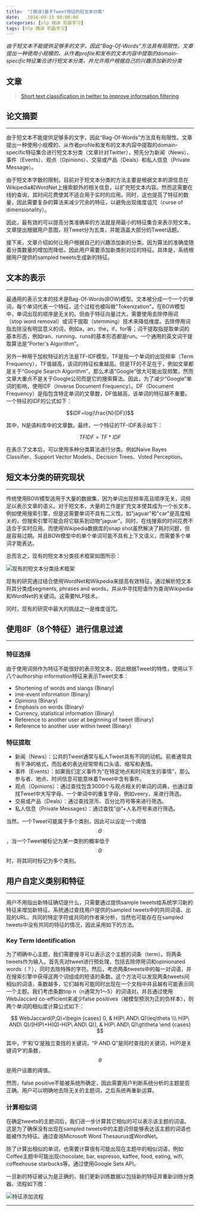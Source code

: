 ```yaml
---
title:  "[摘译]基于Tweet特征的短文本分类"
date:   2016-09-15 00:00:00
categories: [nlp 摘译 机器学习]
tags: [nlp 摘译 机器学习]
---
```


*由于短文本不能提供足够多的文字，因此“Bag-Of-Words”方法具有局限性。文章提出一种使用小规模的、从作者profile和发布的文本内容中提取的domain-specific特征集合进行短文本分类，并允许用户根据自己的兴趣添加新的分类*

## 文章

> [Short text classification in twitter to improve information filtering][paper-link]

## 论文摘要
---

由于短文本不能提供足够多的文字，因此“Bag-Of-Words”方法具有局限性。文章提出一种使用小规模的、从作者profile和发布的文本内容中提取的domain-specific特征集合进行短文本分类（文章针对Twitter），预先分为新闻（News）、事件（Events）、观点（Opinions）、交易或产品（Deals）和私人信息（Private Message）。

由于短文本字数的限制，目前对于短文本分类的方法主要是根据文本的源信息在Wikipedia和WordNet上搜索额外的相关信息，以扩充短文本内容。然而这需要在线的查询，其时间花费使其不适合用于实时的应用。同时，这也提高了特征的数量，因此需要复杂的算法来减少冗余的特征，以避免出现维度诅咒（curse of dimensionality）。

因此，最有效的可以提高分类准确率的方法就是用最小的特征集合来表示短文本。文章提出根据用户意图，将Tweet分为五类，并能涵盖大部分的Tweet话题。

接下来，文章介绍如何让用户根据自己的兴趣添加新的分类。因为算法的准确度随着分类数量的增加而降低，因此用户需要添加新类别对应的特征。具体是，系统根据用户提供的sampled tweets生成新的特征。

## 文本的表示
---

最通用的表示文本的技术是Bag-Of-Words(BOW)模型。文本被分成一个一个的单词，每个单词代表一个特征，这个过程也被叫做"Tokenization"。在BOW模型中，单词出现的顺序是无关的。但由于特征向量过大，需要使用去除停用词（stop word removal）或词干提取（stemming）技术来降低维度。去除停用词指去除没有明显意义的词，例如a，an，the，if，for等；词干提取指提取单词的基本形态，例如ran、running、runs的基本形态都是run。一个通用的英文词干提取算法是“Porter's Algorithm”。

另外一种用于加权特征的方法是TF-IDF模型。TF是指一个单词的出现频率（Term Frequency），TF值越高，该词的特征权重越高。但是TF的不足在于，例如文章都是关于“Google Search Algorithm”，那么术语“Google”很大可能出现频繁，然而文章大重点不是关于Google公司而是它的搜索算法。因此，为了减少“Google”单词的影响，使用IDF（Inverse Document Frequency）。DF（Document Frequency）是指包含特定单词的文章数，DF值越高，该单词的特征越不重要。一个特征的IDF的公式如下：	

$$IDF=log(\frac{N}{DF})$$

其中，N是语料库中的文章数。最终，一个特征的TF-IDF表示如下：

$$TFIDF=TF*IDF$$

在表示了文本后，可以使用多种分类算法进行分类。例如Naïve Bayes Classifier、Support Vector Models、Decision Trees、Voted Perception。

## 短文本分类的研究现状
---

传统使用BOW模型适用于大量的数据集，因为单词出现频率高且顺序无关，词频足以表示文章的语义。对于短文本，大量的工作是扩充文本使其成为一个长文本，例如使用搜索引擎，但是这需要单词不具有二义性。如"jaguar"和"car"是高度相关的，但搜索引擎可能会将它联系到动物"jaguar"。同时，在线搜索的时间花费不适合于实时应用。而使用Wikipedia数据库的snap shot虽然解决了耗时问题，但是容易过期。并且BOW模型中的单个单词可能不具有上下文语义，而需要多个单词才能表达。

总而言之，现有的短文本分类技术框架如图所示：

![现有的短文本分类技术框架](/assets/2016-09-15-1.png "现有的短文本分类技术框架")

现有的研究通过结合使用WordNet和Wikpedia来提高有效特征，通过解析短文本将其分类成segments, phrases and words，并从中寻找短语作为查询Wikipedia和WordNet的关键词。这需要NLP技术。

同时，现有的研究中最大的挑战之一是维度诅咒。

## 使用8F（8个特征）进行信息过滤
---

### 特征选择

由于使用词频作为特征不能很好的表示短文本，因此根据Tweet的特性，使用以下八个authorship information特征来表示Tweet文本：

*	Shortening of words and slangs (Binary)
*	ime-event information (Binary)
*	Opinions (Binary)
*	Emphasis on words (Binary)
*	Currency, statistical information (Binary)
*	Reference to another user at beginning of tweet (Binary)
*	Reference to another user within tweet (Binary)

### 特征提取

*	新闻（News）：公共的Tweet通常与私人Tweet具有不同的动机。前者通常具有干净的格式，而后者的表达经常带有口头语、缩写和表情。
*	事件（Events）：如果我们定义事件为“在特定地点和时间发生的事情”，那么参与者、地点、时间信息可能意味着Tweet中含有事件。
*	观点（Opinions）：通过查找包含3000个与观点相关的单词的词典，也通过查找Tweet中大写字母、一个单词中的重复字母，例如veery，来进行筛选。
*	交易或产品（Deals）：通过查找货币、百分比符号等来进行筛选。
*	私人信息（Private Messages）：通过查找“@”+人名符号来进行筛选。

当然，一个Tweet可能属于多个类别，因此可以设定一个阈值$$\Theta$$，当一个Tweet被标记为某一类别的概率低于$$\Theta$$时，将其同时标记为多个类别。

## 用户自定义类别和特征
---

用户不用指出新特征确切是什么，只需要通过提供sample tweets给系统学习新的特征来增加新特征。系统通过查找用户提供的sampled tweets中的共同词语、出现的URL、共同的特定字符或共同的作者来分析，当然也可能存在在sampled tweets中没有共同的特征的情况，因此采用如下的方法。

### Key Term Identification

为了明确中心主题，我们需要搜寻可以表示这个主题的词条（term）。将两条tweets作为输入。首先先对tweet进行预处理，包括去除停用词和opinionated words（？），同时去除特殊的字符。然后，考虑两条tweets中的每一对词语，并在搜索引擎中获得这两个词组成的短语的条数。这个方法可以发现两条tweets间相似的词语，条数越多，它们越有可能同时出现在一个文档中并且越有可能表示同一个主题。我们考虑条数top n（n通常为1～5）的词语对。并且通过使用WebJaccard co-efficient来减少false positives（被模型预测为正的负样本），则两个单词的相似度计算公式如下：

$$
WebJaccard(P,Q)=\begin {cases}
0, & H(P\ AND\ Q)\leq\theta \\\
H(P\ AND\ Q)/[H(P)+H(Q)-H(P\ AND\ Q)], & H(P\ AND\ Q)\gt\theta
\end {cases}
$$

其中，‘P’和‘Q’是独立查找的关键词，“P AND Q”是同时查找的关键词，H(P)是关键词‘P’的条数，$$\theta$$是用户设置的阈值。

然而，false positive不能被系统所确定，因此需要用户判断系统分析的主题是否正确。用户可以明确地去除无关的主题词，之后系统再重新运算。

### 计算相似词

在确定tweets的主题词后，我们进一步计算其它相似的可以表示该主题的词语。这是为了确保没有出现在sampled tweets中的主题词但能够表达该主题的词语也能被作为特征。通过查询Microsoft Word Thesaurus或WordNet。

除了计算出相似的单词，也需要计算很有可能出现在主题中的相似词语，例如Coffee主题中可能出现chocolate, bar, espresso, kaffee, food, eating, wifi, coffeehouse starbucks等。通过使用Google Sets API。

一旦新的特征被认为是正确的，我们更新训练数据以包括新的特征并重新训练分类器。流程如下图：

![特征添加流程](/assets/2016-09-15-2.png "特征添加流程")

---

[paper-link]:  https://www.researchgate.net/profile/Hakan_Ferhatosmanoglu/publication/221300153_Short_text_classification_in_twitter_to_improve_information_filtering/links/55b2111608ae9289a084fccd.pdf

